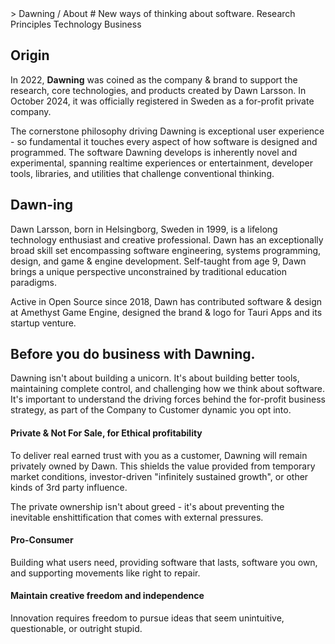 <section>
> Dawning / About
# New ways of thinking about software.
<tag>Research</tag>
<tag>Principles</tag>
<tag>Technology</tag>
<tag>Business</tag>
</section>

## Origin
In 2022, **Dawning** was coined as the company & brand to support the research, core technologies, and products created by Dawn Larsson. In October 2024, it was officially registered in Sweden as a for-profit private company.

The cornerstone philosophy driving Dawning is exceptional user experience - so fundamental it touches every aspect of how software is designed and programmed. The software Dawning develops is inherently novel and experimental, spanning realtime experiences or entertainment, developer tools, libraries, and utilities that challenge conventional thinking.

## Dawn-ing
Dawn Larsson, born in Helsingborg, Sweden in 1999, is a lifelong technology enthusiast and creative professional. Dawn has an exceptionally broad skill set encompassing software engineering, systems programming, design, and game & engine development. Self-taught from age 9, Dawn brings a unique perspective unconstrained by traditional education paradigms. 

Active in Open Source since 2018, Dawn has contributed software \& design at Amethyst Game Engine, designed the brand & logo for Tauri Apps and its startup venture.

## Before you do business with Dawning.
Dawning isn't about building a unicorn. It's about building better tools, maintaining complete control, and challenging how we think about software. It's important to understand the driving forces behind the for-profit business strategy, as part of the Company to Customer dynamic you opt into.

#### **Private \& Not For Sale, for Ethical profitability**
To deliver real earned trust with you as a customer, Dawning will remain privately owned by Dawn. This shields the value provided from temporary market conditions, investor-driven "infinitely sustained growth", or other kinds of 3rd party influence.

The private ownership isn't about greed - it's about preventing the inevitable enshittification that comes with external pressures.

#### **Pro-Consumer**
Building what users need, providing software that lasts, software you own, and supporting movements like right to repair.

#### **Maintain creative freedom and independence**
Innovation requires freedom to pursue ideas that seem unintuitive, questionable, or outright stupid.